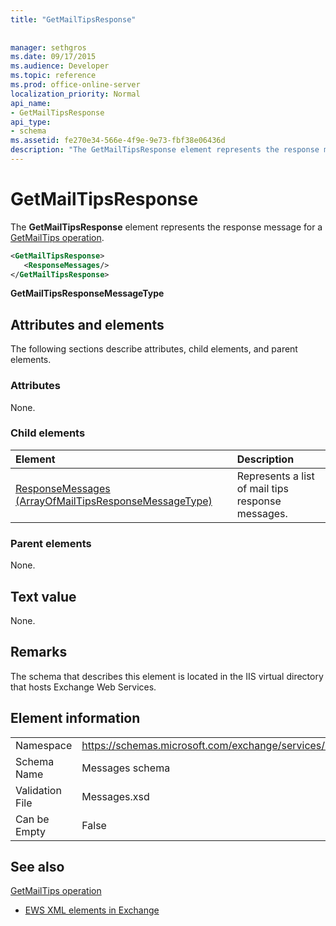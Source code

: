```yaml
---
title: "GetMailTipsResponse"
 
 
manager: sethgros
ms.date: 09/17/2015
ms.audience: Developer
ms.topic: reference
ms.prod: office-online-server
localization_priority: Normal
api_name:
- GetMailTipsResponse
api_type:
- schema
ms.assetid: fe270e34-566e-4f9e-9e73-fbf38e06436d
description: "The GetMailTipsResponse element represents the response message for a GetMailTips operation."
---
```


# GetMailTipsResponse

The **GetMailTipsResponse** element represents the response message for a [GetMailTips operation](getmailtips-operation.md).
  
```XML
<GetMailTipsResponse>
   <ResponseMessages/>
</GetMailTipsResponse>
```

 **GetMailTipsResponseMessageType**
## Attributes and elements

The following sections describe attributes, child elements, and parent elements.
  
### Attributes

None.
  
### Child elements

|**Element**|**Description**|
|:-----|:-----|
|[ResponseMessages (ArrayOfMailTipsResponseMessageType)](responsemessages-arrayofmailtipsresponsemessagetype.md) <br/> |Represents a list of mail tips response messages.  <br/> |
   
### Parent elements

None.
  
## Text value

None.
  
## Remarks

The schema that describes this element is located in the IIS virtual directory that hosts Exchange Web Services.
  
## Element information

|||
|:-----|:-----|
|Namespace  <br/> |https://schemas.microsoft.com/exchange/services/2006/messages  <br/> |
|Schema Name  <br/> |Messages schema  <br/> |
|Validation File  <br/> |Messages.xsd  <br/> |
|Can be Empty  <br/> |False  <br/> |
   
## See also



[GetMailTips operation](getmailtips-operation.md)


- [EWS XML elements in Exchange](ews-xml-elements-in-exchange.md)

